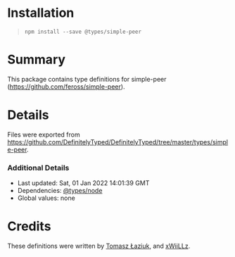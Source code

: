 # Installation
> `npm install --save @types/simple-peer`

# Summary
This package contains type definitions for simple-peer (https://github.com/feross/simple-peer).

# Details
Files were exported from https://github.com/DefinitelyTyped/DefinitelyTyped/tree/master/types/simple-peer.

### Additional Details
 * Last updated: Sat, 01 Jan 2022 14:01:39 GMT
 * Dependencies: [@types/node](https://npmjs.com/package/@types/node)
 * Global values: none

# Credits
These definitions were written by [Tomasz Łaziuk](https://github.com/tlaziuk), and [xWiiLLz](https://github.com/xWiiLLz).
